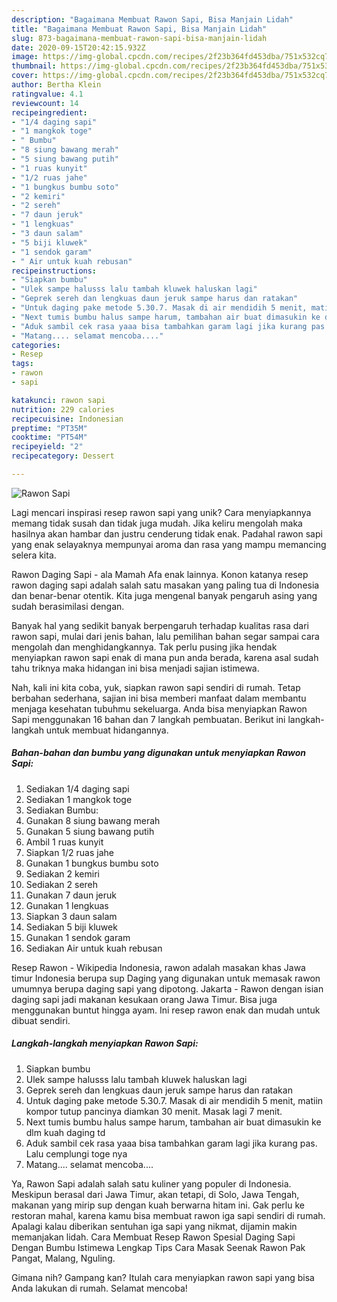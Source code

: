 ```yaml
---
description: "Bagaimana Membuat Rawon Sapi, Bisa Manjain Lidah"
title: "Bagaimana Membuat Rawon Sapi, Bisa Manjain Lidah"
slug: 873-bagaimana-membuat-rawon-sapi-bisa-manjain-lidah
date: 2020-09-15T20:42:15.932Z
image: https://img-global.cpcdn.com/recipes/2f23b364fd453dba/751x532cq70/rawon-sapi-foto-resep-utama.jpg
thumbnail: https://img-global.cpcdn.com/recipes/2f23b364fd453dba/751x532cq70/rawon-sapi-foto-resep-utama.jpg
cover: https://img-global.cpcdn.com/recipes/2f23b364fd453dba/751x532cq70/rawon-sapi-foto-resep-utama.jpg
author: Bertha Klein
ratingvalue: 4.1
reviewcount: 14
recipeingredient:
- "1/4 daging sapi"
- "1 mangkok toge"
- " Bumbu"
- "8 siung bawang merah"
- "5 siung bawang putih"
- "1 ruas kunyit"
- "1/2 ruas jahe"
- "1 bungkus bumbu soto"
- "2 kemiri"
- "2 sereh"
- "7 daun jeruk"
- "1 lengkuas"
- "3 daun salam"
- "5 biji kluwek"
- "1 sendok garam"
- " Air untuk kuah rebusan"
recipeinstructions:
- "Siapkan bumbu"
- "Ulek sampe halusss lalu tambah kluwek haluskan lagi"
- "Geprek sereh dan lengkuas daun jeruk sampe harus dan ratakan"
- "Untuk daging pake metode 5.30.7. Masak di air mendidih 5 menit, matiin kompor tutup pancinya diamkan 30 menit. Masak lagi 7 menit."
- "Next tumis bumbu halus sampe harum, tambahan air buat dimasukin ke dlm kuah daging td"
- "Aduk sambil cek rasa yaaa bisa tambahkan garam lagi jika kurang pas. Lalu cemplungi toge nya"
- "Matang.... selamat mencoba...."
categories:
- Resep
tags:
- rawon
- sapi

katakunci: rawon sapi 
nutrition: 229 calories
recipecuisine: Indonesian
preptime: "PT35M"
cooktime: "PT54M"
recipeyield: "2"
recipecategory: Dessert

---
```



![Rawon Sapi](https://img-global.cpcdn.com/recipes/2f23b364fd453dba/751x532cq70/rawon-sapi-foto-resep-utama.jpg)

Lagi mencari inspirasi resep rawon sapi yang unik? Cara menyiapkannya memang tidak susah dan tidak juga mudah. Jika keliru mengolah maka hasilnya akan hambar dan justru cenderung tidak enak. Padahal rawon sapi yang enak selayaknya mempunyai aroma dan rasa yang mampu memancing selera kita.

Rawon Daging Sapi - ala Mamah Afa enak lainnya. Konon katanya resep rawon daging sapi adalah salah satu masakan yang paling tua di Indonesia dan benar-benar otentik. Kita juga mengenal banyak pengaruh asing yang sudah berasimilasi dengan.

Banyak hal yang sedikit banyak berpengaruh terhadap kualitas rasa dari rawon sapi, mulai dari jenis bahan, lalu pemilihan bahan segar sampai cara mengolah dan menghidangkannya. Tak perlu pusing jika hendak menyiapkan rawon sapi enak di mana pun anda berada, karena asal sudah tahu triknya maka hidangan ini bisa menjadi sajian istimewa.


Nah, kali ini kita coba, yuk, siapkan rawon sapi sendiri di rumah. Tetap berbahan sederhana, sajian ini bisa memberi manfaat dalam membantu menjaga kesehatan tubuhmu sekeluarga. Anda bisa menyiapkan Rawon Sapi menggunakan 16 bahan dan 7 langkah pembuatan. Berikut ini langkah-langkah untuk membuat hidangannya.

<!--inarticleads1-->

##### Bahan-bahan dan bumbu yang digunakan untuk menyiapkan Rawon Sapi:

1. Sediakan 1/4 daging sapi
1. Sediakan 1 mangkok toge
1. Sediakan  Bumbu:
1. Gunakan 8 siung bawang merah
1. Gunakan 5 siung bawang putih
1. Ambil 1 ruas kunyit
1. Siapkan 1/2 ruas jahe
1. Gunakan 1 bungkus bumbu soto
1. Sediakan 2 kemiri
1. Sediakan 2 sereh
1. Gunakan 7 daun jeruk
1. Gunakan 1 lengkuas
1. Siapkan 3 daun salam
1. Sediakan 5 biji kluwek
1. Gunakan 1 sendok garam
1. Sediakan  Air untuk kuah rebusan


Resep Rawon - Wikipedia Indonesia, rawon adalah masakan khas Jawa timur Indonesia berupa sup Daging yang digunakan untuk memasak rawon umumnya berupa daging sapi yang dipotong. Jakarta - Rawon dengan isian daging sapi jadi makanan kesukaan orang Jawa Timur. Bisa juga menggunakan buntut hingga ayam. Ini resep rawon enak dan mudah untuk dibuat sendiri. 

<!--inarticleads2-->

##### Langkah-langkah menyiapkan Rawon Sapi:

1. Siapkan bumbu
1. Ulek sampe halusss lalu tambah kluwek haluskan lagi
1. Geprek sereh dan lengkuas daun jeruk sampe harus dan ratakan
1. Untuk daging pake metode 5.30.7. Masak di air mendidih 5 menit, matiin kompor tutup pancinya diamkan 30 menit. Masak lagi 7 menit.
1. Next tumis bumbu halus sampe harum, tambahan air buat dimasukin ke dlm kuah daging td
1. Aduk sambil cek rasa yaaa bisa tambahkan garam lagi jika kurang pas. Lalu cemplungi toge nya
1. Matang.... selamat mencoba....


Ya, Rawon Sapi adalah salah satu kuliner yang populer di Indonesia. Meskipun berasal dari Jawa Timur, akan tetapi, di Solo, Jawa Tengah, makanan yang mirip sup dengan kuah berwarna hitam ini. Gak perlu ke restoran mahal, karena kamu bisa membuat rawon iga sapi sendiri di rumah. Apalagi kalau diberikan sentuhan iga sapi yang nikmat, dijamin makin memanjakan lidah. Cara Membuat Resep Rawon Spesial Daging Sapi Dengan Bumbu Istimewa Lengkap Tips Cara Masak Seenak Rawon Pak Pangat, Malang, Nguling. 

Gimana nih? Gampang kan? Itulah cara menyiapkan rawon sapi yang bisa Anda lakukan di rumah. Selamat mencoba!
